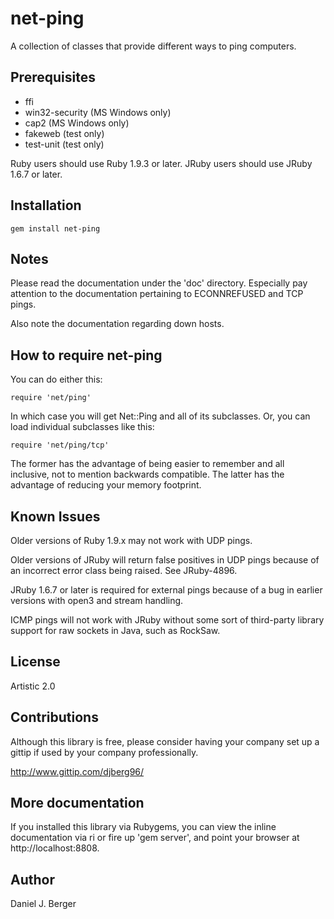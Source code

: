 # net-ping

A collection of classes that provide different ways to ping computers.

## Prerequisites
  * ffi
  * win32-security (MS Windows only)
  * cap2 (MS Windows only)
  * fakeweb (test only)
  * test-unit (test only)

  Ruby users should use Ruby 1.9.3 or later.
  JRuby users should use JRuby 1.6.7 or later.

## Installation
  ```gem install net-ping```

## Notes
  Please read the documentation under the 'doc' directory. Especially pay
  attention to the documentation pertaining to ECONNREFUSED and TCP pings.

  Also note the documentation regarding down hosts.

## How to require net-ping
  You can do either this:

  ```require 'net/ping'```

  In which case you will get Net::Ping and all of its subclasses. Or,
  you can load individual subclasses like this:

  ```require 'net/ping/tcp'```

  The former has the advantage of being easier to remember and all inclusive,
  not to mention backwards compatible. The latter has the advantage of
  reducing your memory footprint.

## Known Issues
  Older versions of Ruby 1.9.x may not work with UDP pings.

  Older versions of JRuby will return false positives in UDP pings
  because of an incorrect error class being raised. See JRuby-4896.

  JRuby 1.6.7 or later is required for external pings because of a bug
  in earlier versions with open3 and stream handling.

  ICMP pings will not work with JRuby without some sort of third-party
  library support for raw sockets in Java, such as RockSaw.

## License
  Artistic 2.0

## Contributions
  Although this library is free, please consider having your company
  set up a gittip if used by your company professionally.

  http://www.gittip.com/djberg96/

## More documentation
  If you installed this library via Rubygems, you can view the inline
  documentation via ri or fire up 'gem server', and point your browser at
  http://localhost:8808.

## Author
  Daniel J. Berger
